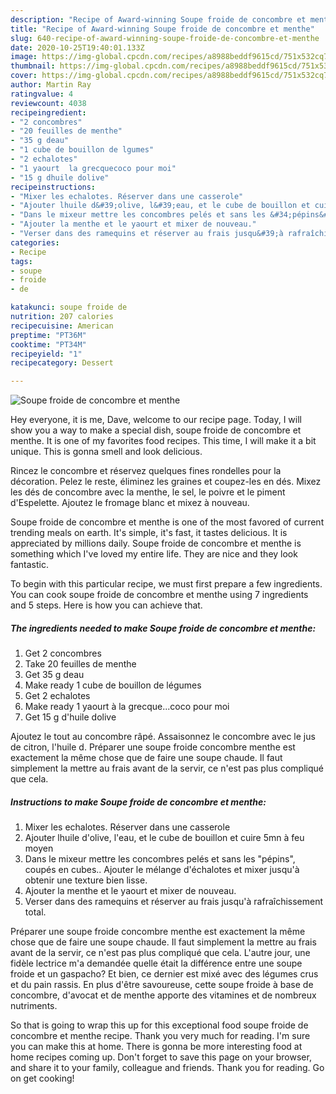 ```yaml
---
description: "Recipe of Award-winning Soupe froide de concombre et menthe"
title: "Recipe of Award-winning Soupe froide de concombre et menthe"
slug: 640-recipe-of-award-winning-soupe-froide-de-concombre-et-menthe
date: 2020-10-25T19:40:01.133Z
image: https://img-global.cpcdn.com/recipes/a8988beddf9615cd/751x532cq70/soupe-froide-de-concombre-et-menthe-photo-principale-de-la-recette.jpg
thumbnail: https://img-global.cpcdn.com/recipes/a8988beddf9615cd/751x532cq70/soupe-froide-de-concombre-et-menthe-photo-principale-de-la-recette.jpg
cover: https://img-global.cpcdn.com/recipes/a8988beddf9615cd/751x532cq70/soupe-froide-de-concombre-et-menthe-photo-principale-de-la-recette.jpg
author: Martin Ray
ratingvalue: 4
reviewcount: 4038
recipeingredient:
- "2 concombres"
- "20 feuilles de menthe"
- "35 g deau"
- "1 cube de bouillon de lgumes"
- "2 echalotes"
- "1 yaourt  la grecquecoco pour moi"
- "15 g dhuile dolive"
recipeinstructions:
- "Mixer les echalotes. Réserver dans une casserole"
- "Ajouter lhuile d&#39;olive, l&#39;eau, et le cube de bouillon et cuire 5mn à feu moyen"
- "Dans le mixeur mettre les concombres pelés et sans les &#34;pépins&#34;, coupés en cubes.. Ajouter le mélange d&#39;échalotes et mixer jusqu&#39;à obtenir une texture bien lisse."
- "Ajouter la menthe et le yaourt et mixer de nouveau."
- "Verser dans des ramequins et réserver au frais jusqu&#39;à rafraîchissement total."
categories:
- Recipe
tags:
- soupe
- froide
- de

katakunci: soupe froide de 
nutrition: 207 calories
recipecuisine: American
preptime: "PT36M"
cooktime: "PT34M"
recipeyield: "1"
recipecategory: Dessert

---
```



![Soupe froide de concombre et menthe](https://img-global.cpcdn.com/recipes/a8988beddf9615cd/751x532cq70/soupe-froide-de-concombre-et-menthe-photo-principale-de-la-recette.jpg)

Hey everyone, it is me, Dave, welcome to our recipe page. Today, I will show you a way to make a special dish, soupe froide de concombre et menthe. It is one of my favorites food recipes. This time, I will make it a bit unique. This is gonna smell and look delicious.

Rincez le concombre et réservez quelques fines rondelles pour la décoration. Pelez le reste, éliminez les graines et coupez-les en dés. Mixez les dés de concombre avec la menthe, le sel, le poivre et le piment d&#39;Espelette. Ajoutez le fromage blanc et mixez à nouveau.

Soupe froide de concombre et menthe is one of the most favored of current trending meals on earth. It's simple, it's fast, it tastes delicious. It is appreciated by millions daily. Soupe froide de concombre et menthe is something which I've loved my entire life. They are nice and they look fantastic.


To begin with this particular recipe, we must first prepare a few ingredients. You can cook soupe froide de concombre et menthe using 7 ingredients and 5 steps. Here is how you can achieve that.

<!--inarticleads1-->

##### The ingredients needed to make Soupe froide de concombre et menthe:

1. Get 2 concombres
1. Take 20 feuilles de menthe
1. Get 35 g deau
1. Make ready 1 cube de bouillon de légumes
1. Get 2 echalotes
1. Make ready 1 yaourt à la grecque...coco pour moi
1. Get 15 g d&#39;huile dolive


Ajoutez le tout au concombre râpé. Assaisonnez le concombre avec le jus de citron, l&#39;huile d. Préparer une soupe froide concombre menthe est exactement la même chose que de faire une soupe chaude. Il faut simplement la mettre au frais avant de la servir, ce n&#39;est pas plus compliqué que cela. 

<!--inarticleads2-->

##### Instructions to make Soupe froide de concombre et menthe:

1. Mixer les echalotes. Réserver dans une casserole
1. Ajouter lhuile d&#39;olive, l&#39;eau, et le cube de bouillon et cuire 5mn à feu moyen
1. Dans le mixeur mettre les concombres pelés et sans les &#34;pépins&#34;, coupés en cubes.. Ajouter le mélange d&#39;échalotes et mixer jusqu&#39;à obtenir une texture bien lisse.
1. Ajouter la menthe et le yaourt et mixer de nouveau.
1. Verser dans des ramequins et réserver au frais jusqu&#39;à rafraîchissement total.


Préparer une soupe froide concombre menthe est exactement la même chose que de faire une soupe chaude. Il faut simplement la mettre au frais avant de la servir, ce n&#39;est pas plus compliqué que cela. L&#39;autre jour, une fidèle lectrice m&#39;a demandée quelle était la différence entre une soupe froide et un gaspacho? Et bien, ce dernier est mixé avec des légumes crus et du pain rassis. En plus d&#39;être savoureuse, cette soupe froide à base de concombre, d&#39;avocat et de menthe apporte des vitamines et de nombreux nutriments. 

So that is going to wrap this up for this exceptional food soupe froide de concombre et menthe recipe. Thank you very much for reading. I'm sure you can make this at home. There is gonna be more interesting food at home recipes coming up. Don't forget to save this page on your browser, and share it to your family, colleague and friends. Thank you for reading. Go on get cooking!
